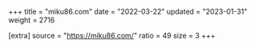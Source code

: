 +++
title = "miku86.com"
date = "2022-03-22"
updated = "2023-01-31"
weight = 2716

[extra]
source = "https://miku86.com/"
ratio = 49
size = 3
+++
